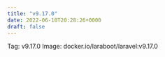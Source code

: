 ```yaml
---
title: "v9.17.0"
date: 2022-06-10T20:28:26+0000
draft: false
---
```


Tag: v9.17.0
Image: docker.io/laraboot/laravel:v9.17.0
